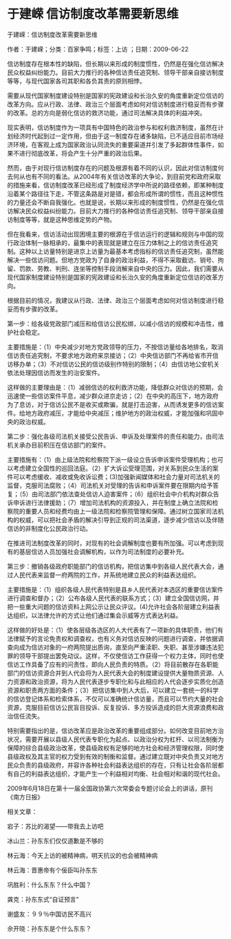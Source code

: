 # 于建嵘  信访制度改革需要新思维    
    
于建嵘：信访制度改革需要新思维    
作者：于建嵘；分类：百家争鸣；标签：上访 ；日期：2009-06-22    
信访制度存在根本性的缺陷，但长期以来形成的制度惯性，仍然是在强化信访解决民众权益纠纷能力。目前大力推行的各种信访责任追究制、领导干部亲自接访制度等等，与现代国家各司其职和各负其责的原则相悖。    
需要从现代国家制度建设特别是国家的宪政建设和长治久安的角度重新定位信访的改革方向。应从行政、法律、政治三个层面考虑如何对信访制度进行稳妥而有步骤的改革。总的方向是弱化信访的救济功能，通过司法解决具体的利益冲突。    
现实表明，信访制度作为一项具有中国特色的政治参与和权利救济制度，虽然在计划经济时代起到过一定作用，但由于这一制度存在诸多缺陷，已不适应目前市场经济环境，在客观上成为国家政治认同流失的重要渠道并引发了多起群体性事件，如果不进行彻底改革，将会产生十分严重的政治后果。    
然而，由于对现行信访制度存在的问题及根源有着不同的认识，因此对信访制度何去何从也有不同的看法。从2004年有关信访改革的大争论，到目前党和政府采取的措施来看，信访制度改革已经形成了制度经济学中所说的路径依赖，即某种制度沿着某个路径往下走，不管这条路是对是错，都会形成所谓的惯性，而且这种惯性的力量还会不断自我强化。也就是说，长期以来形成的制度惯性，仍然是在强化信访解决民众权益纠纷能力。目前大力推行的各种信访责任追究制、领导干部亲自接访制度等等，就是这种思维定势的产物。    
但在我看来，信访活动出现困境主要的根源在于信访运行的逻辑和规则与中国的现行政治体制一脉相承的，最集中的表现就是建立在压力体制之上的信访责任追究制。这种以上访量特别是进京上访量为最基本考虑指标的信访责任追究制，虽然能解决一些信访问题。但地方党政为了自身的政治利益，不得不采取截访、销号、拘留、罚款、劳教、判刑、连坐等控制手段消解来自中央的压力。因此，我们需要从现代国家制度建设特别是国家的宪政建设和长治久安的角度重新定位信访的改革方向。    
根据目前的情况，我建议从行政、法律、政治三个层面考虑如何对信访制度进行稳妥而有步骤的改革。    
第一步：给各级党政部门减压和给信访公民松绑，以减小信访的规模和冲击性，维护社会稳定。    
主要措施是：（1）中央减少对地方党政领导的压力，不按信访量给各地排名，取消信访责任追究制，不要求地方政府来京接访；（2）中央信访部门不再给省市开信访移办单；（3）不对信访公民的信访级别作特别的限制；（4）由信访地公安机关依法处理因信访而发生的治安案件。    
这样做的主要理由是：（1）减弱信访的权利救济功能，降低群众对信访的预期，会迅速使一些信访案件平息，减少群众进京走访；（2）在中央的高压下，地方政府为了息访，对于信访公民不是收买或欺骗，就是打击迫害，从而诱发更多的信访案件。给地方政府减压，才能给中央减压；维护地方的政治权威，才能加强和巩固中央的政治权威。    
第二步：强化各级司法机关接受公民告诉、申诉及处理案件的责任和能力，由司法机关承办目前积压在信访部门的案件。    
主要措施有：（1）由上级法院和检察院下派一级设立告诉申诉案件受理机构；也可以考虑建立全国性的巡回法庭。（2）扩大诉讼受理范围，对关系到民众生活的案件可以考虑缓收、减收或免收诉讼费；(3)加强新闻媒体和社会力量对司法机关的监督，克服司法腐败；（4）司法机关对受理的告诉和申诉案件要在限期内给予答复；（5）由司法部门依法查处信访人迫害案件；（6）组织社会中介机构对群众告诉申诉进行法律援助；（7）增加司法机构的资源投入，并在制度上确立法院和检察院的重要人员和经费均由上一级法院和检察院管理和保障。通过树立国家司法机构的权威，可以把社会矛盾的解决引导到正规的司法渠道，逐步减少信访以及伴随信访的非制度化公民政治行动。    
在推进司法制度改革的同时，对现有的社会调解制度也要有所加强。可以考虑到现有的基层信访人员加强社会调解机构，以作为司法制度的必要补充。    
第三步：撤销各级政府职能部门的信访机构，把信访集中到各级人民代表大会，通过人民代表来监督一府两院的工作，并系统地建立民众的利益表达组织。    
主要措施是：（1）组织各级人民代表特别是县乡人民代表对本选区的重要信访案件进行调查和督办；（2）公布各级人民代表的联系方式；（3）建立全国信访网，并把一些重大问题的信访资料上网公示让民众评议。(4)允许社会各阶层建立利益表达组织，以法律允许的方式让他们通过集会示威等方式表达利益。    
这样做的好处是：（1）使各层级各选区的人大代表有了一项新的具体职责，他们有法律赋予的言论免责权和调查权，也有义务对信访反映的问题进行调查，并依据调查向成为信访对象的一府两院提出质询，直至向严重渎职、失职、甚至涉嫌违法犯罪的领导干部提出罢免动议。这样，不仅使信访工作获得一个权力主体，同时也使信访工作具备了应有的问责性，即向人民负责的特质。（2）将目前散存在各职能部门的信访资源合并到人代会将为人民代表大会的制度建设提供大量物质资源、人力资源和政治资源，将为人民代表逐步专职化和与此相应的人代会逐步实质化创造资源和职责两方面的条件；（3）把信访集中到人大后，可以建立一套统一的科学的信访登记体系和检索体系，不仅可以准确统计信访量，而且可以节约大量的社会资源，克服目前信访公民盲目投诉、反复投诉、多方投诉造成的巨大资源浪费和政治信任流失。    
特别需要指出的是，信访改革应是政治改革的重要组成部分。如何改变目前地方治状况，需要开展以县级人民代表专职化为起点、以政治分权为杠杆、以司法制衡为保障的综合县级政治改革，使县级政权有足够的地方社会和经济管理权限，同时使县级政权及其主官的权力受到有效的制衡和监督。通过建立既对中央负责又对地方民众负责的县级政府，并容许各种社会利益表达组织的存在，只有让社会各阶层都有自己的利益表达组织，才能产生一个利益相对均衡、社会相对和谐的现代社会。    
2009年6月18日在第十一届全国政协第六次常委会专题讨论会上的讲话，原刊《南方日报》    
    
相关文章：    
宕子：苏比的渴望——带我去上访吧    
冰山兰：孙东东们仅仅道歉是不够的    
林云海：今天上访的被精神病，明天抗议的也会被精神病    
林云海：晋惠帝有个佞臣叫孙东东    
巩胜利：什么东东？什么中国？    
龚克：孙东东式“自证预言”    
谢盛友：９９％中国访民不高兴    
佘开晓：孙东东是个什么东东？
